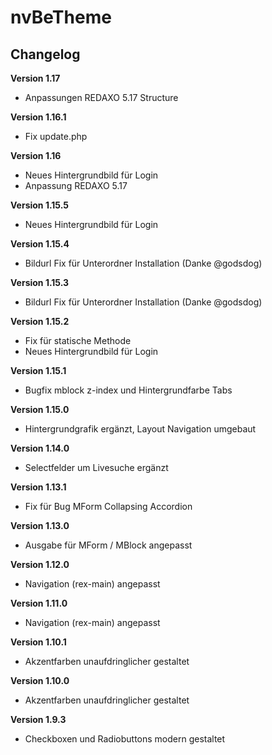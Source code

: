 ﻿nvBeTheme
=========

Changelog
---------
<b>Version 1.17</b>
- Anpassungen REDAXO 5.17 Structure

<b>Version 1.16.1</b>
- Fix update.php

<b>Version 1.16</b>
- Neues Hintergrundbild für Login
- Anpassung REDAXO 5.17

<b>Version 1.15.5</b>
- Neues Hintergrundbild für Login

<b>Version 1.15.4</b>
- Bildurl Fix für Unterordner Installation (Danke @godsdog)

<b>Version 1.15.3</b>
- Bildurl Fix für Unterordner Installation (Danke @godsdog)

<b>Version 1.15.2</b>
- Fix für statische Methode
- Neues Hintergrundbild für Login

<b>Version 1.15.1</b>
- Bugfix mblock z-index und Hintergrundfarbe Tabs

<b>Version 1.15.0</b>
- Hintergrundgrafik ergänzt, Layout Navigation umgebaut

<b>Version 1.14.0</b>
- Selectfelder um Livesuche ergänzt

<b>Version 1.13.1</b>
- Fix für Bug MForm Collapsing Accordion

<b>Version 1.13.0</b>
- Ausgabe für MForm / MBlock angepasst

<b>Version 1.12.0</b>
- Navigation (rex-main) angepasst

<b>Version 1.11.0</b>
- Navigation (rex-main) angepasst

<b>Version 1.10.1</b>
- Akzentfarben unaufdringlicher gestaltet

<b>Version 1.10.0</b>
- Akzentfarben unaufdringlicher gestaltet

<b>Version 1.9.3</b>
- Checkboxen und Radiobuttons modern gestaltet